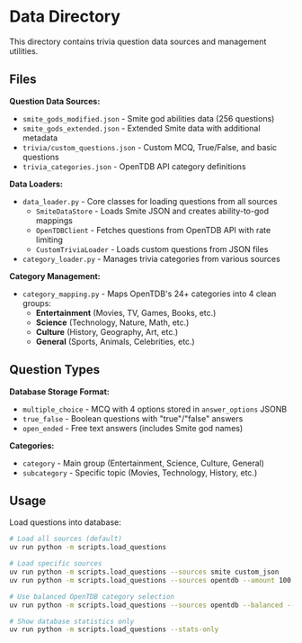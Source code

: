 # Data Directory

This directory contains trivia question data sources and management utilities.

## Files

**Question Data Sources:**
- `smite_gods_modified.json` - Smite god abilities data (256 questions)
- `smite_gods_extended.json` - Extended Smite data with additional metadata
- `trivia/custom_questions.json` - Custom MCQ, True/False, and basic questions
- `trivia_categories.json` - OpenTDB API category definitions

**Data Loaders:**
- `data_loader.py` - Core classes for loading questions from all sources
  - `SmiteDataStore` - Loads Smite JSON and creates ability-to-god mappings
  - `OpenTDBClient` - Fetches questions from OpenTDB API with rate limiting
  - `CustomTriviaLoader` - Loads custom questions from JSON files
- `category_loader.py` - Manages trivia categories from various sources

**Category Management:**
- `category_mapping.py` - Maps OpenTDB's 24+ categories into 4 clean groups:
  - **Entertainment** (Movies, TV, Games, Books, etc.)
  - **Science** (Technology, Nature, Math, etc.) 
  - **Culture** (History, Geography, Art, etc.)
  - **General** (Sports, Animals, Celebrities, etc.)

## Question Types

**Database Storage Format:**
- `multiple_choice` - MCQ with 4 options stored in `answer_options` JSONB
- `true_false` - Boolean questions with "true"/"false" answers
- `open_ended` - Free text answers (includes Smite god names)

**Categories:**
- `category` - Main group (Entertainment, Science, Culture, General)
- `subcategory` - Specific topic (Movies, Technology, History, etc.)

## Usage

Load questions into database:
```bash
# Load all sources (default)
uv run python -m scripts.load_questions

# Load specific sources  
uv run python -m scripts.load_questions --sources smite custom_json
uv run python -m scripts.load_questions --sources opentdb --amount 100

# Use balanced OpenTDB category selection
uv run python -m scripts.load_questions --sources opentdb --balanced --amount 50

# Show database statistics only
uv run python -m scripts.load_questions --stats-only
```